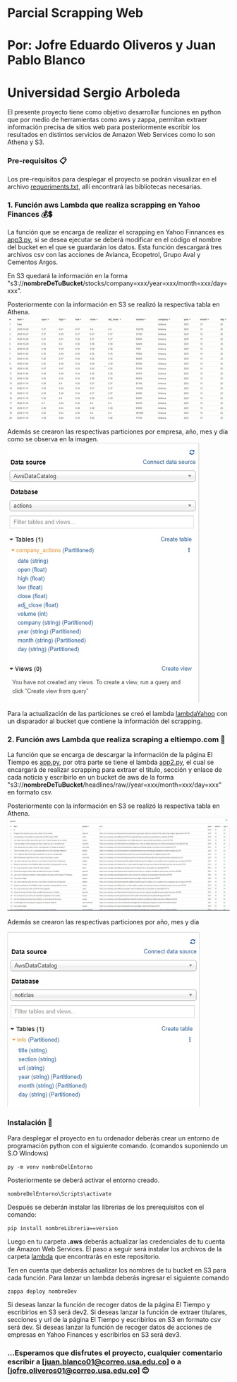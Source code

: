 # Parcial Scrapping Web
# Por: Jofre Eduardo Oliveros y Juan Pablo Blanco
# Universidad Sergio Arboleda

El presente proyecto tiene como objetivo desarrollar funciones en python que por medio de herramientas como aws y zappa, permitan extraer información precisa de sitios web para posteriormente escribir los resultados en distintos servicios de Amazon Web Services como lo son Athena y S3.

### Pre-requisitos 📋

Los pre-requisitos para desplegar el proyecto se podrán visualizar en el archivo [requeriments.txt](https://github.com/juanpa54/Parcial2BigData/blob/d7520e58c6fe7b0f53f9715a47f8baf31f31131a/requirements.txt), allí encontrará las bibliotecas necesarias.

### 1. Función aws Lambda que realiza scrapping en Yahoo Finances 💰💲

La función que se encarga de realizar el scrapping en Yahoo Finnances es [app3.py](https://github.com/juanpa54/Parcial2BigData/blob/b8a33f53c608643d96b2f48789f4071d09175672/BigData/lambda/app3.py), si se desea ejecutar se deberá modificar en el código el nombre del bucket en el que se guardarán los datos. Esta función descargará tres archivos csv con las acciones de Avianca, Ecopetrol, Grupo Aval y Cementos Argos.

En S3 quedará la información en la forma "s3://**nombreDeTuBucket**/stocks/company=xxx/year=xxx/month=xxx/day=xxx".

Posteriormente con la información en S3 se realizó la respectiva tabla en Athena.
![Tabla Yahoo Finances](https://github.com/juanpa54/Parcial2BigData/blob/7521044c1a6e2b584d452ba03b14ac8ee88c204c/tabla1.png)

Además se crearon las respectivas particiones por empresa, año, mes y día como se observa en la imagen.
![Ver Particiones](https://github.com/juanpa54/Parcial2BigData/blob/b8a33f53c608643d96b2f48789f4071d09175672/caracteristicasTabla1.jpg)

Para la actualización de las particiones se creó el lambda [lambdaYahoo](https://github.com/juanpa54/Parcial2BigData/blob/569bf4864316b58b3b14e5996c24594f63e80d7f/BigData/lambda/particionesYahoo.txt) con un disparador al bucket que contiene la información del scrapping.

### 2. Función aws Lambda que realiza scraping a eltiempo.com 📰

La función que se encarga de descargar la información de la página El Tiempo es [app.py](https://github.com/juanpa54/Parcial2BigData/blob/b8a33f53c608643d96b2f48789f4071d09175672/BigData/lambda/app.py), por otra parte se tiene el lambda [app2.py](https://github.com/juanpa54/Parcial2BigData/blob/b8a33f53c608643d96b2f48789f4071d09175672/BigData/lambda/app2.py), el cual se encargará de realizar scrapping para extraer el titulo, sección y enlace de cada noticia y escribirlo en un bucket de aws de la forma "s3://**nombreDeTuBucket**/headlines/raw//year=xxx/month=xxx/day=xxx" en formato csv.

Posteriormente con la información en S3 se realizó la respectiva tabla en Athena.
![Tabla Noticias](https://github.com/juanpa54/Parcial2BigData/blob/b8a33f53c608643d96b2f48789f4071d09175672/tabla2.jpg)

Además se crearon las respectivas particiones por año, mes y día

![Ver Particiones](https://github.com/juanpa54/Parcial2BigData/blob/b8a33f53c608643d96b2f48789f4071d09175672/caracteristicasTabla2.jpg)


### Instalación 🔧

Para desplegar el proyecto en tu ordenador deberás crear un entorno de programación python con el siguiente comando. (comandos suponiendo un S.O Windows)

```
py -m venv nombreDelEntorno
```

Posteriormente se deberá activar el entorno creado.

```
nombreDelEntorno\Scripts\activate
```

Después se deberán instalar las librerias de los prerequisitos con el comando:

```
pip install nombreLibreria==version
```

Luego en tu carpeta **.aws** deberás actualizar las credenciales de tu cuenta de Amazon Web Services. El paso a seguir será instalar los archivos de la carpeta [lambda](https://github.com/juanpa54/Parcial2BigData/tree/main/BigData/lambda) que encontrarás en este repositorio.

Ten en cuenta que deberás actualizar los nombres de tu bucket en S3 para cada función. Para lanzar un lambda deberás ingresar el siguiente comando

```
zappa deploy nombreDev
```

Si deseas lanzar la función de recoger datos de la página El Tiempo y escribirlos en S3 será dev2.
Si deseas lanzar la función de extraer titulares, secciones y url de la página El Tiempo y escribirlos en S3 en formato csv será dev.
Si deseas lanzar la función de recoger datos de acciones de empresas en Yahoo Finances y escribirlos en S3 será dev3.

### ...Esperamos que disfrutes el proyecto, cualquier comentario escribir a [juan.blanco01@correo.usa.edu.co] o a [jofre.oliveros01@correo.usa.edu.co] 😊

